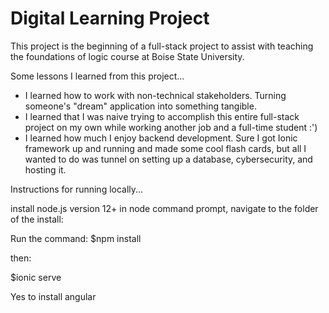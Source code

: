 # Digital Learning Project

This project is the beginning of a full-stack project to assist with teaching the foundations of logic course at Boise State University.

Some lessons I learned from this project...
* I learned how to work with non-technical stakeholders. Turning someone's "dream" application into something tangible. 
* I learned that I was naive trying to accomplish this entire full-stack project on my own while working another job and a full-time student :')
* I learned how much I enjoy backend development. Sure I got Ionic framework up and running and made some cool flash cards, but all I wanted to do was tunnel on setting up a database, cybersecurity, and hosting it.


Instructions for running locally... 

install node.js version 12+
in node command prompt, navigate to the folder of the install:

Run the command:
$npm install

then:

$ionic serve

Yes to install angular


